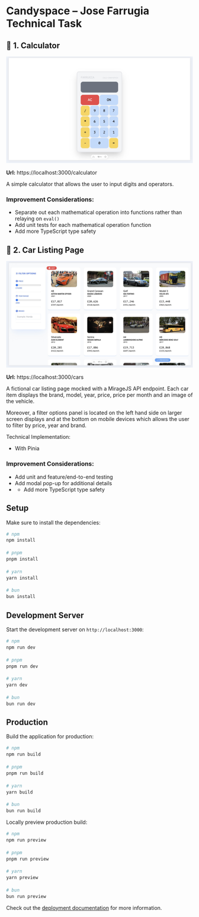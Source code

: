 # Candyspace – Jose Farrugia Technical Task

## 🧮 1. Calculator

![Calculator](./docs/calculator.jpg)

**Url:** https://localhost:3000/calculator

A simple calculator that allows the user to input digits and operators.

### Improvement Considerations:

- Separate out each mathematical operation into functions rather than relaying on `eval()`
- Add unit tests for each mathematical operation function
- Add more TypeScript type safety

## 🚙 2. Car Listing Page

![Car Listing Page](./docs/car-listing.jpg)

**Url:** https://localhost:3000/cars

A fictional car listing page mocked with a MirageJS API endpoint. Each car item displays the brand, model, year, price,
price per month and an image of the vehicle.

Moreover, a filter options panel is located on the left hand side on larger screen displays and at the bottom on mobile
devices which allows the user to filter by price, year and brand.

Technical Implementation:

- With Pinia

### Improvement Considerations:

- Add unit and feature/end-to-end testing
- Add modal pop-up for additional details
-
    - Add more TypeScript type safety

## Setup

Make sure to install the dependencies:

```bash
# npm
npm install

# pnpm
pnpm install

# yarn
yarn install

# bun
bun install
```

## Development Server

Start the development server on `http://localhost:3000`:

```bash
# npm
npm run dev

# pnpm
pnpm run dev

# yarn
yarn dev

# bun
bun run dev
```

## Production

Build the application for production:

```bash
# npm
npm run build

# pnpm
pnpm run build

# yarn
yarn build

# bun
bun run build
```

Locally preview production build:

```bash
# npm
npm run preview

# pnpm
pnpm run preview

# yarn
yarn preview

# bun
bun run preview
```

Check out the [deployment documentation](https://nuxt.com/docs/getting-started/deployment) for more information.
